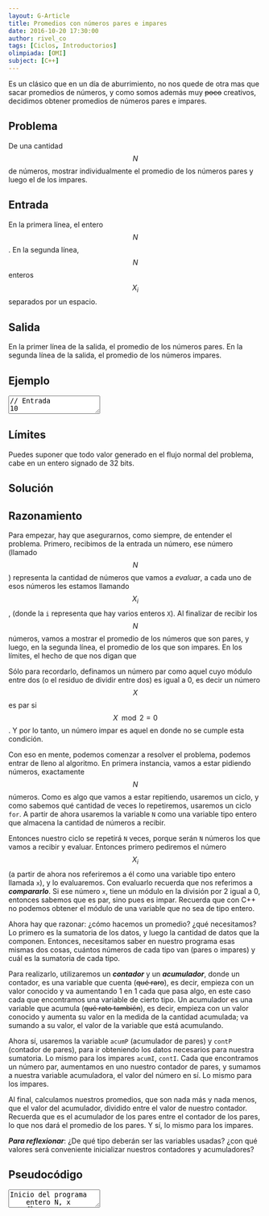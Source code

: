 ```yaml
---
layout: G-Article
title: Promedios con números pares e impares
date: 2016-10-20 17:30:00
author: rivel_co
tags: [Ciclos, Introductorios]
olimpiada: [OMI]
subject: [C++]
---
```


Es un clásico que en un día de aburrimiento, no nos quede de otra mas que sacar promedios de números, y como somos además muy <s>poco</s> creativos, decidimos obtener promedios de números pares e impares.

## Problema

De una cantidad $$ N $$ de números, mostrar individualmente el promedio de los números pares y luego el de los impares.

## Entrada

En la primera línea, el entero $$ N $$. En la segunda línea, $$ N $$ enteros $$ X_i $$ separados por un espacio.

## Salida

En la primer línea de la salida, el promedio de los números pares. En la segunda línea de la salida, el promedio de los números impares.

## Ejemplo

<textarea class="output">
// Entrada
10
2 7 98 10 3 65 37 12 80 10

// Salida
35.3333
28</textarea>

## Límites

Puedes suponer que todo valor generado en el flujo normal del problema, cabe en un entero signado de 32 bits.

## Solución

## Razonamiento

Para empezar, hay que asegurarnos, como siempre, de entender el problema. Primero, recibimos de la entrada un número, ese número (llamado $$ N $$) representa la cantidad de números que vamos a *evaluar*, a cada uno de esos números les estamos llamando $$ X_i $$, (donde la `i` representa que hay varios enteros `X`). Al finalizar de recibir los $$ N $$ números, vamos a mostrar el promedio de los números que son pares, y luego, en la segunda línea, el promedio de los que son impares. En los límites, el hecho de que nos digan que 

Sólo para recordarlo, definamos un número par como aquel cuyo módulo entre dos (o el residuo de dividir entre dos) es igual a 0, es decir un número $$ X $$ es par si $$ X\mod 2 = 0 $$. Y por lo tanto, un número impar es aquel en donde no se cumple esta condición.

Con eso en mente, podemos comenzar a resolver el problema, podemos entrar de lleno al algoritmo. En primera instancia, vamos a estar pidiendo números, exactamente $$ N $$ números. Como es algo que vamos a estar repitiendo, usaremos un ciclo, y como sabemos qué cantidad de veces lo repetiremos, usaremos un ciclo `for`. A partir de ahora usaremos la variable `N` como una variable tipo entero que almacena la cantidad de números a recibir.

Entonces nuestro ciclo se repetirá `N` veces, porque serán `N` números los que vamos a recibir y evaluar. Entonces primero pediremos el número $$ X_i $$ (a partir de ahora nos referiremos a él como una variable tipo entero llamada `x`), y lo evaluaremos. Con evaluarlo recuerda que nos referimos a ***compararlo***. Si ese número `x`, tiene un módulo en la división por 2 igual a 0, entonces sabemos que es par, sino pues es impar. Recuerda que con C++ no podemos obtener el módulo de una variable que no sea de tipo entero.

Ahora hay que razonar: ¿cómo hacemos un promedio? ¿qué necesitamos? Lo primero es la sumatoria de los datos, y luego la cantidad de datos que la componen. Entonces, necesitamos saber en nuestro programa esas mismas dos cosas, cuántos números de cada tipo van (pares o impares) y cuál es la sumatoria de cada tipo.

Para realizarlo, utilizaremos un ***contador*** y un ***acumulador***, donde un contador, es una variable que cuenta (<s>qué raro</s>), es decir, empieza con un valor conocido y va aumentando 1 en 1 cada que pasa algo, en este caso cada que encontramos una variable de cierto tipo. Un acumulador es una variable que acumula (<s>qué rato también</s>), es decir, empieza con un valor conocido y aumenta su valor en la medida de la cantidad acumulada; va sumando a su valor, el valor de la variable que está acumulando.

Ahora sí, usaremos la variable `acumP` (acumulador de pares) y `contP` (contador de pares), para ir obteniendo los datos necesarios para nuestra sumatoria. Lo mismo para los impares `acumI`, `contI`. Cada que encontramos un número par, aumentamos en uno nuestro contador de pares, y sumamos a nuestra variable acumuladora, el valor del número en sí. Lo mismo para los impares.

Al final, calculamos nuestros promedios, que son nada más y nada menos, que el valor del acumulador, dividido entre el valor de nuestro contador. Recuerda que es el acumulador de los pares entre el contador de los pares, lo que nos dará el promedio de los pares. Y sí, lo mismo para los impares. 

***Para reflexionar***: ¿De qué tipo deberán ser las variables usadas? ¿con qué valores será conveniente inicializar nuestros contadores y acumuladores?

## Pseudocódigo

<textarea class="output">
Inicio del programa
    entero N, x
    flotante contP = 0, acumP = 0
    flotante contI = 0, acumI = 0
    leer N
    Desde i = 1, hasta i == N, incrementos de 1:
        leer x
        si x%2 == 0 entonces:
            contP ++
            acumP += x
        sino:
            contI ++
            acumI += x
        fin si
    fin Desde
    flotante promP = acumP / contP 
    flotante promI = acumI / contI
    mostrar promP
    mostrar salto_de_linea
    mostrar promI
Fin del programa</textarea>